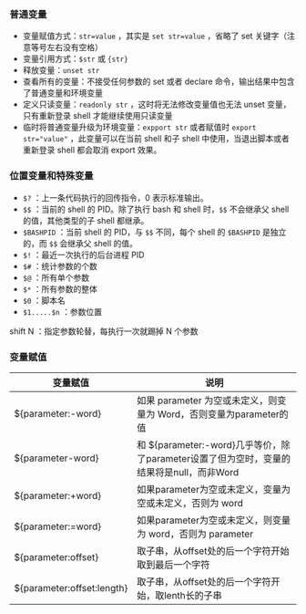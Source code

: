 ### 普通变量

- 变量赋值方式：`str=value` ，其实是 `set str=value` ，省略了 set 关键字（注意等号左右没有空格）
- 变量引用方式：`$str` 或 `{str}`
- 释放变量：`unset str`
- 查看所有的变量：不接受任何参数的 set 或者 declare 命令，输出结果中包含了普通变量和环境变量
- 定义只读变量：`readonly str` ，这时将无法修改变量值也无法 unset 变量，只有重新登录 shell 才能继续使用只读变量
- 临时将普通变量升级为环境变量：`expport str` 或者赋值时 `export str="value"` ，此变量可以在当前 shell 和子 shell 中使用，当退出脚本或者重新登录 shell 都会取消 export 效果。

### 位置变量和特殊变量

- `$?` ：上一条代码执行的回传指令，0 表示标准输出。
- `$$` ：当前的 shell 的 PID。除了执行 bash 和 shell 时，`$$` 不会继承父 shell 的值，其他类型的子 shell 都继承。
- `$BASHPID` ：当前 shell 的 PID，与 `$$` 不同，每个 shell 的 `$BASHPID` 是独立的，而 `$$` 会继承父 shell 的值。
-  `$!` ：最近一次执行的后台进程 PID
- `$#` ：统计参数的个数
- `$@` ：所有单个参数
- `$*` ：所有参数的整体
- `$0` ：脚本名
- `$1.....$n` ：参数位置



shift N ：指定参数轮替，每执行一次就踢掉 N 个参数

### 变量赋值

| 变量赋值                   | 说明                                                         |
| -------------------------- | ------------------------------------------------------------ |
| ${parameter:-word}         | 如果 parameter 为空或未定义，则变量为 Word，否则变量为parameter的值 |
| ${parameter-word}          | 和 ${parameter:-word}几乎等价，除了parameter设置了但为空时，变量的结果将是null，而非Word |
| ${parameter:+word}         | 如果parameter为空或未定义，变量为空或未定义，否则为 word     |
| ${parameter:=word}         | 如果parameter为空或未定义，则变量为 word，否则为 parameter   |
| ${parameter:offset}        | 取子串，从offset处的后一个字符开始取到最后一个字符           |
| ${parameter:offset:length} | 取子串，从offset处的后一个字符开始，取lenth长的子串          |

